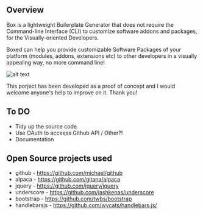 
## Overview

Box is a lightweight Boilerplate Generator that does not require the Command-line Interface (CLI) to customize software addons and packages, for the Visually-oriented Developers.

Boxed can help you provide customizable Software Packages of your platform (modules, addons, extensions etc) to other developers in a visually appealing way, no more command line! 

![alt text](https://raw.githubusercontent.com/websemantics/boxed/gh-pages/img/boxed-logo.svg "Boxed Logo")

This porject has been developed as a proof of concept and I would welcome anyone's help to improve on it. Thank you!


## To DO
* Tidy up the source code
* Use OAuth to acceess Github API / Other?!
* Documentation

## Open Source projects used
* github - https://github.com/michael/github
* alpaca - https://github.com/gitana/alpaca
* jquery - https://github.com/jquery/jquery
* underscore - https://github.com/jashkenas/underscore
* bootstrap - https://github.com/twbs/bootstrap
* handlebarsjs - https://github.com/wycats/handlebars.js/